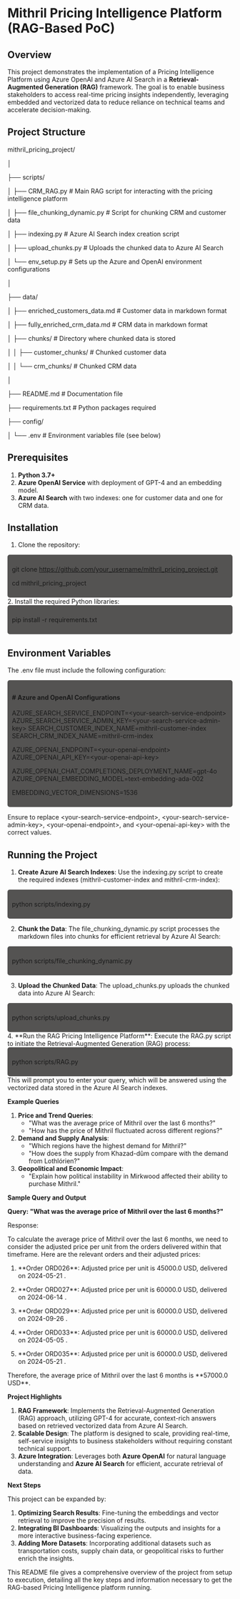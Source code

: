 # Mithril Pricing Intelligence Platform (RAG-Based PoC)

## Overview

This project demonstrates the implementation of a Pricing Intelligence Platform using Azure OpenAI and Azure AI Search in a **Retrieval-Augmented Generation (RAG)** framework. The goal is to enable business stakeholders to access real-time pricing insights independently, leveraging embedded and vectorized data to reduce reliance on technical teams and accelerate decision-making.

## Project Structure

mithril_pricing_project/

│

├── scripts/

│ ├── CRM_RAG.py # Main RAG script for interacting with the pricing intelligence platform

│ ├── file_chunking_dynamic.py # Script for chunking CRM and customer data

│ ├── indexing.py # Azure AI Search index creation script

│ ├── upload_chunks.py # Uploads the chunked data to Azure AI Search

│ └── env_setup.py # Sets up the Azure and OpenAI environment configurations

│

├── data/

│ ├── enriched_customers_data.md # Customer data in markdown format

│ ├── fully_enriched_crm_data.md # CRM data in markdown format

│ ├── chunks/ # Directory where chunked data is stored

│ │ ├── customer_chunks/ # Chunked customer data
   
│ │ └── crm_chunks/ # Chunked CRM data

│

├── README.md # Documentation file

├── requirements.txt # Python packages required

├── config/

│ └── .env # Environment variables file (see below)

## Prerequisites

1. **Python 3.7+**
2. **Azure OpenAI Service** with deployment of GPT-4 and an embedding model.
3. **Azure AI Search** with two indexes: one for customer data and one for CRM data.

## Installation

1. Clone the repository:
<div style="background-color:#545352; padding: 10px; border-radius: 5px;">

git clone <https://github.com/your_username/mithril_pricing_project.git>

cd mithril_pricing_project

</div>
2. Install the required Python libraries:
<div style="background-color:#545352; padding: 10px; border-radius: 5px;">

pip install -r requirements.txt
</div>


## Environment Variables

The .env file must include the following configuration:

<div style="background-color:#545352; padding: 10px; border-radius: 5px;">

#### # Azure and OpenAI Configurations
AZURE_SEARCH_SERVICE_ENDPOINT=&lt;your-search-service-endpoint&gt;
AZURE_SEARCH_SERVICE_ADMIN_KEY=&lt;your-search-service-admin-key&gt;
SEARCH_CUSTOMER_INDEX_NAME=mithril-customer-index
SEARCH_CRM_INDEX_NAME=mithril-crm-index

AZURE_OPENAI_ENDPOINT=&lt;your-openai-endpoint&gt;
AZURE_OPENAI_API_KEY=&lt;your-openai-api-key&gt;

AZURE_OPENAI_CHAT_COMPLETIONS_DEPLOYMENT_NAME=gpt-4o
AZURE_OPENAI_EMBEDDING_MODEL=text-embedding-ada-002

EMBEDDING_VECTOR_DIMENSIONS=1536

</div>


Ensure to replace &lt;your-search-service-endpoint&gt;, &lt;your-search-service-admin-key&gt;, &lt;your-openai-endpoint&gt;, and &lt;your-openai-api-key&gt; with the correct values.

## Running the Project 

1. **Create Azure AI Search Indexes**: Use the indexing.py script to create the required indexes (mithril-customer-index and mithril-crm-index):
<div style="background-color:#545352; padding: 10px; border-radius: 5px;">

python scripts/indexing.py
</div>

2. **Chunk the Data**: The file_chunking_dynamic.py script processes the markdown files into chunks for efficient retrieval by Azure AI Search:
<div style="background-color:#545352; padding: 10px; border-radius: 5px;">

python scripts/file_chunking_dynamic.py
</div>

3. **Upload the Chunked Data**: The upload_chunks.py uploads the chunked data into Azure AI Search:
<div style="background-color:#545352; padding: 10px; border-radius: 5px;">

python scripts/upload_chunks.py
</div>
4. **Run the RAG Pricing Intelligence Platform**: Execute the RAG.py script to initiate the Retrieval-Augmented Generation (RAG) process:
<div style="background-color:#545352; padding: 10px; border-radius: 5px;">

python scripts/RAG.py
</div>
This will prompt you to enter your query, which will be answered using the vectorized data stored in the Azure AI Search indexes.

**Example Queries**

1. **Price and Trend Queries**:
    - "What was the average price of Mithril over the last 6 months?"
    - "How has the price of Mithril fluctuated across different regions?"
2. **Demand and Supply Analysis**:
    - "Which regions have the highest demand for Mithril?"
    - "How does the supply from Khazad-dûm compare with the demand from Lothlórien?"
3. **Geopolitical and Economic Impact**:
    - "Explain how political instability in Mirkwood affected their ability to purchase Mithril."

**Sample Query and Output**

**Query: "What was the average price of Mithril over the last 6 months?"**

Response:

To calculate the average price of Mithril over the last 6 months, we need to consider the adjusted price per unit from the orders delivered within that timeframe. Here are the relevant orders and their adjusted prices:

1. \*\*Order ORD026\*\*: Adjusted price per unit is 45000.0 USD, delivered on 2024-05-21 .

2. \*\*Order ORD027\*\*: Adjusted price per unit is 60000.0 USD, delivered on 2024-06-14 .

3. \*\*Order ORD029\*\*: Adjusted price per unit is 60000.0 USD, delivered on 2024-09-26 .

4. \*\*Order ORD033\*\*: Adjusted price per unit is 60000.0 USD, delivered on 2024-05-05 .

5. \*\*Order ORD035\*\*: Adjusted price per unit is 60000.0 USD, delivered on 2024-05-21 .

Therefore, the average price of Mithril over the last 6 months is \*\*57000.0 USD\*\*.

**Project Highlights**

1. **RAG Framework**: Implements the Retrieval-Augmented Generation (RAG) approach, utilizing GPT-4 for accurate, context-rich answers based on retrieved vectorized data from Azure AI Search.
2. **Scalable Design**: The platform is designed to scale, providing real-time, self-service insights to business stakeholders without requiring constant technical support.
3. **Azure Integration**: Leverages both **Azure OpenAI** for natural language understanding and **Azure AI Search** for efficient, accurate retrieval of data.

**Next Steps**

This project can be expanded by:

1. **Optimizing Search Results**: Fine-tuning the embeddings and vector retrieval to improve the precision of results.
2. **Integrating BI Dashboards**: Visualizing the outputs and insights for a more interactive business-facing experience.
3. **Adding More Datasets**: Incorporating additional datasets such as transportation costs, supply chain data, or geopolitical risks to further enrich the insights.

This README file gives a comprehensive overview of the project from setup to execution, detailing all the key steps and information necessary to get the RAG-based Pricing Intelligence platform running.